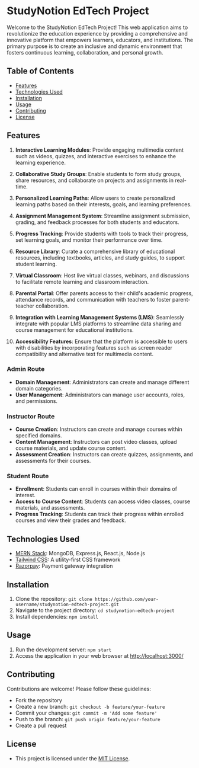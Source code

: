 # StudyNotion EdTech Project

Welcome to the StudyNotion EdTech Project! This web application aims to revolutionize the education experience by providing a comprehensive and innovative platform that empowers learners, educators, and institutions. The primary purpose is to create an inclusive and dynamic environment that fosters continuous learning, collaboration, and personal growth.

## Table of Contents
- [Features](#features)
- [Technologies Used](#technologies-used)
- [Installation](#installation)
- [Usage](#usage)
- [Contributing](#contributing)
- [License](#license)

## Features

1. **Interactive Learning Modules**: Provide engaging multimedia content such as videos, quizzes, and interactive exercises to enhance the learning experience.

2. **Collaborative Study Groups**: Enable students to form study groups, share resources, and collaborate on projects and assignments in real-time.

3. **Personalized Learning Paths**: Allow users to create personalized learning paths based on their interests, goals, and learning preferences.

4. **Assignment Management System**: Streamline assignment submission, grading, and feedback processes for both students and educators.

5. **Progress Tracking**: Provide students with tools to track their progress, set learning goals, and monitor their performance over time.

6. **Resource Library**: Curate a comprehensive library of educational resources, including textbooks, articles, and study guides, to support student learning.

7. **Virtual Classroom**: Host live virtual classes, webinars, and discussions to facilitate remote learning and classroom interaction.

8. **Parental Portal**: Offer parents access to their child's academic progress, attendance records, and communication with teachers to foster parent-teacher collaboration.

9. **Integration with Learning Management Systems (LMS)**: Seamlessly integrate with popular LMS platforms to streamline data sharing and course management for educational institutions.

10. **Accessibility Features**: Ensure that the platform is accessible to users with disabilities by incorporating features such as screen reader compatibility and alternative text for multimedia content.

### Admin Route
- **Domain Management**: Administrators can create and manage different domain categories.
- **User Management**: Administrators can manage user accounts, roles, and permissions.

### Instructor Route
- **Course Creation**: Instructors can create and manage courses within specified domains.
- **Content Management**: Instructors can post video classes, upload course materials, and update course content.
- **Assessment Creation**: Instructors can create quizzes, assignments, and assessments for their courses.

### Student Route
- **Enrollment**: Students can enroll in courses within their domains of interest.
- **Access to Course Content**: Students can access video classes, course materials, and assessments.
- **Progress Tracking**: Students can track their progress within enrolled courses and view their grades and feedback.

## Technologies Used
- [MERN Stack](https://www.mongodb.com/mern-stack): MongoDB, Express.js, React.js, Node.js
- [Tailwind CSS](https://tailwindcss.com/): A utility-first CSS framework
- [Razorpay](https://razorpay.com/): Payment gateway integration

## Installation
1. Clone the repository: `git clone https://github.com/your-username/studynotion-edtech-project.git`
2. Navigate to the project directory: `cd studynotion-edtech-project`
3. Install dependencies: `npm install`

## Usage
1. Run the development server: `npm start`
2. Access the application in your web browser at [http://localhost:3000/](http://localhost:3000/)

## Contributing
Contributions are welcome! Please follow these guidelines:
- Fork the repository
- Create a new branch: `git checkout -b feature/your-feature`
- Commit your changes: `git commit -m 'Add some feature'`
- Push to the branch: `git push origin feature/your-feature`
- Create a pull request

## License
- This project is licensed under the [MIT License](LICENSE).
